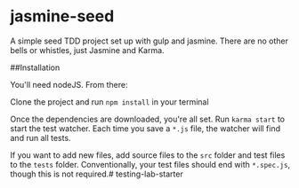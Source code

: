 # jasmine-seed

A simple seed TDD project set up with gulp and jasmine. There are no other bells or whistles, just Jasmine and Karma.

##Installation

You'll need nodeJS. From there:

Clone the project and run `npm install` in your terminal

Once the dependencies are downloaded, you're all set. Run `karma start` to start the test watcher. Each time you save a `*.js` file, the watcher will find and run all tests.

If you want to add new files, add source files to the `src` folder and test files to the `tests` folder. Conventionally, your test files should end with `*.spec.js`, though this is not required.# testing-lab-starter

